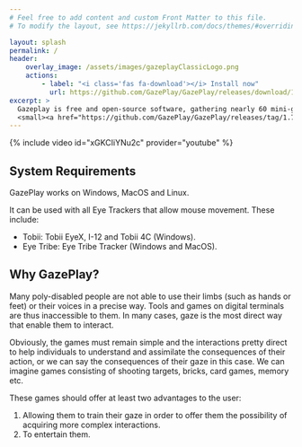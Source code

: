 ```yaml
---
# Feel free to add content and custom Front Matter to this file.
# To modify the layout, see https://jekyllrb.com/docs/themes/#overriding-theme-defaults

layout: splash
permalink: /
header:
    overlay_image: /assets/images/gazeplayClassicLogo.png
    actions:
        - label: "<i class='fas fa-download'></i> Install now"
          url: https://github.com/GazePlay/GazePlay/releases/download/1.7.2/GazePlayInstaller.exe
excerpt: >
  Gazeplay is free and open-source software, gathering nearly 60 mini-games playable with an eye-tracker.<br />
  <small><a href="https://github.com/GazePlay/GazePlay/releases/tag/1.7.2">Latest release v1.7.2</a></small>
---
```


{% include video id="xGKCIiYNu2c" provider="youtube" %}

## System Requirements
GazePlay works on Windows, MacOS and Linux.

It can be used with all Eye Trackers that allow mouse movement.
These include:
* Tobii: Tobii EyeX, I-12 and Tobii 4C (Windows).
* Eye Tribe: Eye Tribe Tracker (Windows and MacOS).

## Why GazePlay?

Many poly-disabled people are not able to use their limbs (such as hands or feet) or their voices in a precise way.
Tools and games on digital terminals are thus inaccessible to them.
In many cases, gaze is the most direct way that enable them to interact.

Obviously, the games must remain simple and the interactions pretty direct to help individuals to understand and assimilate the consequences of their action, or we can say the consequences of their gaze in this case.
We can imagine games consisting of shooting targets, bricks, card games, memory etc.

These games should offer at least two advantages to the user:
1. Allowing them to train their gaze in order to offer them the possibility of acquiring more complex interactions.
2. To entertain them.
